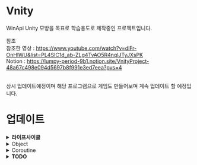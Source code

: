 # Vnity
WinApi Unity 모방을 목표로 학습용도로 제작중인 프로젝트입니다.

참조<br/>
참조한 영상 : https://www.youtube.com/watch?v=dlFr-OnHlWU&list=PL4SIC1d_ab-ZLg4TvAO5R4nqlJTyJXsPK<br/>
Notion : https://lumpy-period-9b1.notion.site/VnityProject-48a67c498e094d5697b8f991e3ed7eea?pvs=4<br/>
<br/>

상시 업데이트예정이며 해당 프로그램으로 게임도 만들어보며 계속 업데이트 할 예정입니다.<br/>

# 업데이트
<details>
  <summary><b>라이프사이클</b></summary>
현재사이클<br/><br/>
ManagerUpdate(Input, Time, Camera)<br/>
SceneUpdate(Objcet Awake)<br/>
SceneUpdate(Objcet Start)<br/>
SceneUpdate(Objcet Update)<br/>
CoroutineWaitForSecond(Unity의 yield return WaitForSecond)<br/>
CoroutineWaitForOneFrame(Unity의 yield return WaitForSecond)<br/>
Collistion, Rigidbody<br/>
UI<br/>
Render<br/>
CoroutineSetting(지연 코루틴 재 등록)
Event(CreateObject ,Destroy, SceneChange))<br/>
</details>

<details>
  <summary>Object</summary>
  1. DonDestroy 추가<br/>
&nbsp;&nbsp;a. 씬이동시 파괴 안되도록 제작<br/>
&nbsp;&nbsp;b. 내부 DieEvent로는 오브젝트가 파괴<br/>
  <br/>
</details>

<details>
  <summary>Coroutine</summary>
  1. VObject를 상속받은 객체가 사용가능<br/>
&nbsp;&nbsp;a. 호출방식 StartCoroutin<현재 객체>(함수, this(객체의 포인터))<br/>
  <br/><br/>
  2. return 방식<br/>
&nbsp;&nbsp;a. (Unity) yield return new WaitForSecond(float _f) -> (Vnity) new WaitForSecond(float _f)<br/>
&nbsp;&nbsp;b. 유니티처럼 함수 탈출지점부터 시작하지않음 초기부터 시작하기에 switch, if 분기점으로 나누어주어야함<br/>
  <br/><br/>
  3. 관리방식<br/>
&nbsp;&nbsp;a. 엔진 내부에서 코루틴을 관리해주도록 제작<br/>
&nbsp;&nbsp;b. new 한 WaitForSecond, WaitForOneFrame 같은것은 CoroutineManager에서 자동적으로 관리해주기때문에 신경쓰지 않아도되도록 제작<br/>
    <br/><br/>
    
</details>

<details>
  <summary><b>TODO</b></summary>
</details>
